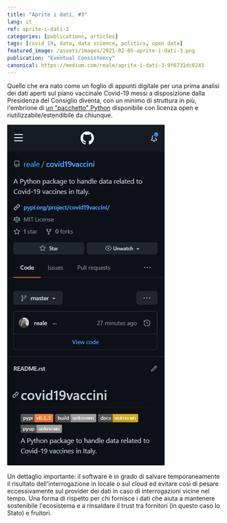 ```yaml
---
title: "Aprite i dati, #3"
lang: it
ref: aprite-i-dati-3
categories: [publications, articles]
tags: [covid 19, data, data science, politics, open data]
featured_image: /assets/images/2021-02-05-aprite-i-dati-3.png
publication: "Eventual Consistency"
canonical: https://medium.com/reale/aprite-i-dati-3-9f6731dc0243
---
```


Quello che era nato come un foglio di appunti digitale per una prima analisi dei dati aperti sul piano vaccinale Covid-19 messi a disposizione dalla Presidenza del Consiglio diventa, con un minimo di struttura in più, l'embrione di [un "pacchetto" Python](https://github.com/reale/covid19vaccini) disponibile con licenza open e riutilizzabile/estendibile da chiunque.

![GitHub](/assets/images/2021-02-05-aprite-i-dati-3-1.png)

Un dettaglio importante: il software è in grado di salvare temporaneamente il risultato dell'interrogazione in locale o sul cloud ed evitare così di pesare eccessivamente sul provider dei dati in caso di interrogazioni vicine nel tempo. Una forma di rispetto per chi fornisce i dati che aiuta a mantenere sostenibile l'ecosistema e a rinsaldare il trust tra fornitori (in questo caso lo Stato) e fruitori.
